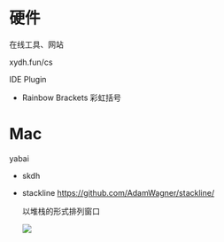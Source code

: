 # 硬件

在线工具、网站

xydh.fun/cs

IDE Plugin

- Rainbow Brackets 彩虹括号

# Mac

yabai

- skdh

- stackline https://github.com/AdamWagner/stackline/
  
  以堆栈的形式排列窗口
  
  ![](https://pic.oo1.win/i/0/2024/02/26/o1psu5-0.png)
